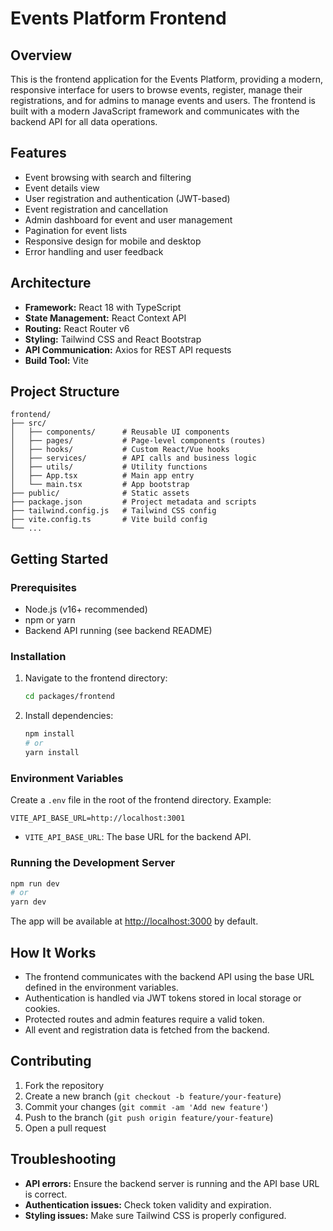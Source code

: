 # Events Platform Frontend

## Overview
This is the frontend application for the Events Platform, providing a modern, responsive interface for users to browse events, register, manage their registrations, and for admins to manage events and users. The frontend is built with a modern JavaScript framework and communicates with the backend API for all data operations.

## Features
- Event browsing with search and filtering
- Event details view
- User registration and authentication (JWT-based)
- Event registration and cancellation
- Admin dashboard for event and user management
- Pagination for event lists
- Responsive design for mobile and desktop
- Error handling and user feedback

## Architecture
- **Framework:** React 18 with TypeScript
- **State Management:** React Context API
- **Routing:** React Router v6
- **Styling:** Tailwind CSS and React Bootstrap
- **API Communication:** Axios for REST API requests
- **Build Tool:** Vite

## Project Structure
```
frontend/
├── src/
│   ├── components/      # Reusable UI components
│   ├── pages/           # Page-level components (routes)
│   ├── hooks/           # Custom React/Vue hooks
│   ├── services/        # API calls and business logic
│   ├── utils/           # Utility functions
│   ├── App.tsx          # Main app entry
│   └── main.tsx         # App bootstrap
├── public/              # Static assets
├── package.json         # Project metadata and scripts
├── tailwind.config.js   # Tailwind CSS config
├── vite.config.ts       # Vite build config
└── ...
```

## Getting Started
### Prerequisites
- Node.js (v16+ recommended)
- npm or yarn
- Backend API running (see backend README)

### Installation
1. Navigate to the frontend directory:
   ```sh
   cd packages/frontend
   ```
2. Install dependencies:
   ```sh
   npm install
   # or
   yarn install
   ```

### Environment Variables
Create a `.env` file in the root of the frontend directory. Example:
```
VITE_API_BASE_URL=http://localhost:3001
```
- `VITE_API_BASE_URL`: The base URL for the backend API.

### Running the Development Server
```sh
npm run dev
# or
yarn dev
```
The app will be available at [http://localhost:3000](http://localhost:3000) by default.

## How It Works
- The frontend communicates with the backend API using the base URL defined in the environment variables.
- Authentication is handled via JWT tokens stored in local storage or cookies.
- Protected routes and admin features require a valid token.
- All event and registration data is fetched from the backend.

## Contributing
1. Fork the repository
2. Create a new branch (`git checkout -b feature/your-feature`)
3. Commit your changes (`git commit -am 'Add new feature'`)
4. Push to the branch (`git push origin feature/your-feature`)
5. Open a pull request

## Troubleshooting
- **API errors:** Ensure the backend server is running and the API base URL is correct.
- **Authentication issues:** Check token validity and expiration.
- **Styling issues:** Make sure Tailwind CSS is properly configured.